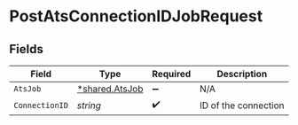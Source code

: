# PostAtsConnectionIDJobRequest


## Fields

| Field                                           | Type                                            | Required                                        | Description                                     |
| ----------------------------------------------- | ----------------------------------------------- | ----------------------------------------------- | ----------------------------------------------- |
| `AtsJob`                                        | [*shared.AtsJob](../../models/shared/atsjob.md) | :heavy_minus_sign:                              | N/A                                             |
| `ConnectionID`                                  | *string*                                        | :heavy_check_mark:                              | ID of the connection                            |